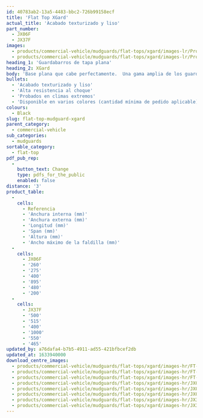 ```yaml
---
id: 40783ab2-13a5-4483-bbc2-726b99158ecf
title: 'Flat Top XGard'
actual_title: 'Acabado texturizado y liso'
part_number:
  - JX06F
  - JX37F
images:
  - products/commercial-vehicle/mudguards/flat-tops/xgard/images-lr/Product_Image_776x776_(518x518_focus_area)-JX37F_03.jpg
  - products/commercial-vehicle/mudguards/flat-tops/xgard/images-lr/Product_Image_776x776_(518x518_focus_area)-JX06F_03.jpg
heading_1: 'Guardabarros de tapa plana'
heading_2: XGard
body: 'Base plana que cabe perfectamente.  Una gama amplia de los guardabarros de arco simple con acabado texturizado y liso'
bullets:
  - 'Acabado texturizado y liso'
  - 'Alta resistencia al choque'
  - 'Probados en climas extremos'
  - 'Disponible en varios colores (cantidad mínima de pedido aplicable)'
colours:
  - Black
slug: flat-top-mudguard-xgard
parent_category:
  - commercial-vehicle
sub_categories:
  - mudguards
sortable_category:
  - flat-top
pdf_pub_rep:
  -
    button_text: Change
    type: pdfs_for_the_public
    enabled: false
distance: '3'
product_table:
  -
    cells:
      - Referencia
      - 'Anchura interna (mm)'
      - 'Anchura externa (mm)'
      - 'Longitud (mm)'
      - 'Span (mm)'
      - 'Altura (mm)'
      - 'Ancho máximo de la faldilla (mm)'
  -
    cells:
      - JX06F
      - '260'
      - '275'
      - '400'
      - '895'
      - '480'
      - '200'
  -
    cells:
      - JX37F
      - '500'
      - '515'
      - '400'
      - '1000'
      - '550'
      - '465'
updated_by: a76dafa4-b7b5-4911-ad55-421bfbcef2db
updated_at: 1633940000
download_centre_images:
  - products/commercial-vehicle/mudguards/flat-tops/xgard/images-hr/FT-XGard_01.jpg
  - products/commercial-vehicle/mudguards/flat-tops/xgard/images-hr/FT-XGard_02.jpg
  - products/commercial-vehicle/mudguards/flat-tops/xgard/images-hr/FT-XGard_03.jpg
  - products/commercial-vehicle/mudguards/flat-tops/xgard/images-hr/JX06F_001.jpg
  - products/commercial-vehicle/mudguards/flat-tops/xgard/images-hr/JX06F_002.jpg
  - products/commercial-vehicle/mudguards/flat-tops/xgard/images-hr/JX06F_003.jpg
  - products/commercial-vehicle/mudguards/flat-tops/xgard/images-hr/JX37F_001.jpg
  - products/commercial-vehicle/mudguards/flat-tops/xgard/images-hr/JX37F_003.jpg
---
```

